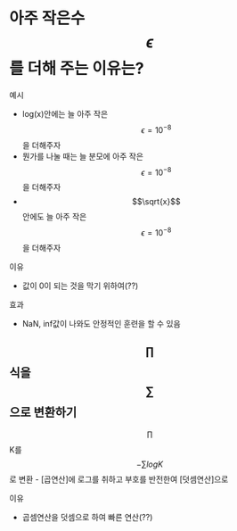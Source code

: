 # 아주 작은수 $$\epsilon$$를 더해 주는 이유는?

예시 
- log(x)안에는 늘 아주 작은 $$\epsilon = 10^{-8}$$을 더해주자 
- 뭔가를 나눌 때는 늘 분모에 아주 작은 $$\epsilon = 10^{-8}$$을 더해주자 
- $$\sqrt{x}$$안에도 늘 아주 작은 $$\epsilon = 10^{-8}$$을 더해주자 

이유
- 값이 0이 되는 것을 막기 위하여(??) 

효과 
- NaN, inf값이 나와도 안정적인 훈련을 할 수 있음 

## $$\prod $$식을 $$\sum$$으로 변환하기 

$$\prod $$ K를 $$-\sum log K$$로 변환 
    - [곱연산]에 로그를 취하고 부호를 반전한여 [덧셈연산]으로  
    
이유 
- 곱셈연산을 덧셈으로 하여 빠른 연산(??)